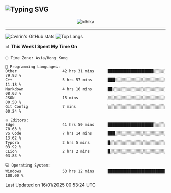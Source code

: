 ![Typing SVG](https://readme-typing-svg.demolab.com?font=Jost&size=24&pause=1000&color=7799EE&vCenter=true&multiline=true&random=false&width=435&height=100&lines=Hi+there;I'm+Sakurakouji+Nanaha;You+can+also+tell+me+Cwlrin%E2%98%86)
---
<p align="center">
  <img src="https://image.cwlrin.wiki/images/2024/11/09/1000015899.md.png" alt="ichika" border="0" />
</p>

---
![Cwlrin's GitHub stats](https://github-readme-stats.vercel.app/api?username=cwlrin&show_icons=true&theme=buefy)
![Top Langs](https://github-readme-stats.vercel.app/api/top-langs/?username=cwlrin&layout=compact&hide=html,css)

<!--START_SECTION:waka-->
📊 **This Week I Spent My Time On** 

```text
🕑︎ Time Zone: Asia/Hong_Kong

💬 Programming Languages: 
Other                    42 hrs 31 mins      ████████████████████░░░░░   79.93 % 
C++                      5 hrs 57 mins       ███░░░░░░░░░░░░░░░░░░░░░░   11.18 % 
Markdown                 4 hrs 16 mins       ██░░░░░░░░░░░░░░░░░░░░░░░   08.03 % 
JSON                     15 mins             ░░░░░░░░░░░░░░░░░░░░░░░░░   00.50 % 
Git Config               7 mins              ░░░░░░░░░░░░░░░░░░░░░░░░░   00.24 % 

🔥 Editors: 
Edge                     41 hrs 50 mins      ████████████████████░░░░░   78.63 % 
VS Code                  7 hrs 14 mins       ███░░░░░░░░░░░░░░░░░░░░░░   13.62 % 
Typora                   2 hrs 5 mins        █░░░░░░░░░░░░░░░░░░░░░░░░   03.92 % 
CLion                    2 hrs 2 mins        █░░░░░░░░░░░░░░░░░░░░░░░░   03.83 % 

💻 Operating System: 
Windows                  53 hrs 12 mins      █████████████████████████   100.00 % 
```


 Last Updated on 16/01/2025 00:53:24 UTC
<!--END_SECTION:waka-->
